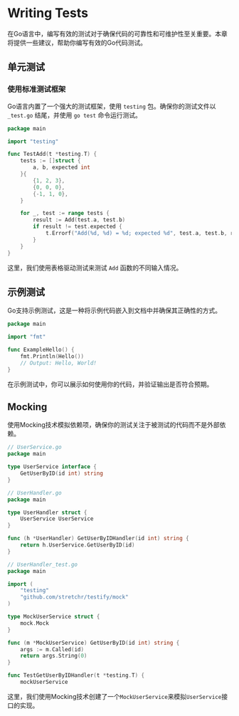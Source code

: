 # Writing Tests


在Go语言中，编写有效的测试对于确保代码的可靠性和可维护性至关重要。本章将提供一些建议，帮助你编写有效的Go代码测试。

## 单元测试

### 使用标准测试框架

Go语言内置了一个强大的测试框架，使用 `testing` 包。确保你的测试文件以 `_test.go` 结尾，并使用 `go test` 命令运行测试。

```go
package main

import "testing"

func TestAdd(t *testing.T) {
    tests := []struct {
        a, b, expected int
    }{
        {1, 2, 3},
        {0, 0, 0},
        {-1, 1, 0},
    }

    for _, test := range tests {
        result := Add(test.a, test.b)
        if result != test.expected {
            t.Errorf("Add(%d, %d) = %d; expected %d", test.a, test.b, result, test.expected)
        }
    }
}
```

这里，我们使用表格驱动测试来测试 `Add` 函数的不同输入情况。

## 示例测试

Go支持示例测试，这是一种将示例代码嵌入到文档中并确保其正确性的方式。

```go
package main

import "fmt"

func ExampleHello() {
    fmt.Println(Hello())
    // Output: Hello, World!
}
```

在示例测试中，你可以展示如何使用你的代码，并验证输出是否符合预期。

## Mocking

使用Mocking技术模拟依赖项，确保你的测试关注于被测试的代码而不是外部依赖。

```go
// UserService.go
package main

type UserService interface {
    GetUserByID(id int) string
}

// UserHandler.go
package main

type UserHandler struct {
    UserService UserService
}

func (h *UserHandler) GetUserByIDHandler(id int) string {
    return h.UserService.GetUserByID(id)
}

// UserHandler_test.go
package main

import (
    "testing"
    "github.com/stretchr/testify/mock"
)

type MockUserService struct {
    mock.Mock
}

func (m *MockUserService) GetUserByID(id int) string {
    args := m.Called(id)
    return args.String(0)
}

func TestGetUserByIDHandler(t *testing.T) {
    mockUserService
```

这里，我们使用Mocking技术创建了一个`MockUserService`来模拟`UserService`接口的实现。

